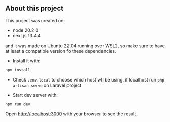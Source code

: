 ## About this project

This project was created on:

 - node 20.2.0
 - next js 13.4.4
 
and it was made on Ubuntu 22.04 running over WSL2, so make sure to have at least a compatible version fo these dependencies.

 - Install it with:
 
```bash
npm install
```
 - Check `.env.local` to choose which host wll be using, if localhost run `php artisan serve` on Laravel project

 - Start dev server with:

```bash
npm run dev
```

Open [http://localhost:3000](http://localhost:3000) with your browser to see the result.

